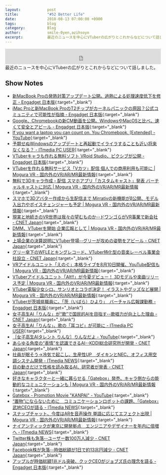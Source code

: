 ```yaml
---
layout:            post
title:             "#52 Better Life"
date:              2018-08-13 07:00:00 +0900
tags:              blog
category:          Blog
author:            smile-0yen,azihsoyn
excerpt:           最近のニュースを中心にVTuberの広がりとこれからなどについて話しました。
---
```

<iframe width="100%" height="50" scrolling="no" frameborder="no" src="https://w.soundcloud.com/player/?url=https%3A//api.soundcloud.com/tracks/484669485&amp;auto_play=false&amp;hide_related=false&amp;show_user=true&amp;show_reposts=false&amp;visual=false&amp;show_artwork=false&amp;default_height=75"></iframe>
最近のニュースを中心にVTuberの広がりとこれからなどについて話しました。

## Show Notes
- [新MacBook Proの発熱対策アップデート公開。過熱による処理速度低下を修正 \- Engadget 日本版](https://japanese.engadget.com/2018/07/24/macbook-pro/){:target="_blank"}
- [iMac Proと新MacBook ProのT2チップがカーネルパニックの原因？公式コミュニティで可能性が指摘 \- Engadget 日本版](https://japanese.engadget.com/2018/07/28/imac-pro-macbook-pro-t2/){:target="_blank"}
- [Google、Chromebookの新CM動画を公開。WindowsやMacOSと比べ、速くて安全とアピール \- Engadget 日本版](https://japanese.engadget.com/2018/07/31/google-chromebook-cm-windows-macos/){:target="_blank"}
- [If you want a laptop you can count on\. You Chromebook\. \[Extended\] \- YouTube](https://www.youtube.com/watch?v=2xryaZF1Z4w){:target="_blank"}
- [予期せぬWindowsのアップデートと再起動でイライラすることも近い将来なくなる？ \- ITmedia PC USER](http://www.itmedia.co.jp/pcuser/articles/1808/02/news070.html){:target="_blank"}
- [VTuberキャラも作れる無料ソフト VRoid Studio、ピクシブが公開 \- Engadget 日本版](https://japanese.engadget.com/2018/07/31/vtuber-vroid-studio/){:target="_blank"}
- [VTuberを作れる無料サービス「Vカツ」配信 個人での商用利用も可能に \| Mogura VR \- 国内外のVR/AR/MR最新情報](https://www.moguravr.com/ivr-vkatsu-2/){:target="_blank"}
- [無料で3Dキャラ作成・配信 スマホアプリ「カスタムキャスト」発表 バーチャルキャストに対応 \| Mogura VR \- 国内外のVR/AR/MR最新情報](https://www.moguravr.com/customcast-dwango-s-court/){:target="_blank"}
- [スマホで3Dアバター作成から生配信まで Mirrativの新機能がβ公開、モデル入出力やボイスチェンジャーも予定 \| Mogura VR \- 国内外のVR/AR/MR最新情報](https://www.moguravr.com/mirrativ-emomo/){:target="_blank"}
- [現実と地続きのVR世界は我々の望むものか\-\-ドワンゴらがVR事業で新会社 \- CNET Japan](https://japan.cnet.com/article/35123181/){:target="_blank"}
- [DMM、VTuberを開始 企業広報として \| Mogura VR \- 国内外のVR/AR/MR最新情報](https://www.moguravr.com/dmm-vtuber/){:target="_blank"}
- [上場企業の決算説明にVTuber登場\-\-グリーが攻めの姿勢をアピール \- CNET Japan](https://japan.cnet.com/article/35123491/){:target="_blank"}
- [グリー傘下のWFLEとキングレコード、VTuber特化型の音楽レーベル事業会社設立 \- CNET Japan](https://japan.cnet.com/article/35123551/){:target="_blank"}
- [VRアイドルユニット「えのぐ」本格ライブを8月10日開催、YouTube配信も \| Mogura VR \- 国内外のVR/AR/MR最新情報](https://www.moguravr.com/enogu-live-vr/){:target="_blank"}
- [VTuberアイドルユニット「Alt\!\!」が今夏デビュー！ 3Dモデルや楽曲リリース予定 \| Mogura VR \- 国内外のVR/AR/MR最新情報](https://www.moguravr.com/vtuber-alt/){:target="_blank"}
- [VTuber電脳少女シロ、サンリオとコラボ決定！ イラストやグッズなど展開 \| Mogura VR \- 国内外のVR/AR/MR最新情報](https://www.moguravr.com/vtuber-siro-sanrio/){:target="_blank"}
- [VTuberが茨城県職員に。「茨（いばら）ひより」　バーチャル広報課勤務 \- Engadget 日本版](https://japanese.engadget.com/2018/08/03/vtuber/){:target="_blank"}
- [女子高生AI「りんな」が“歌”で国民的AIを目指す\-\-歌唱力が向上した理由 \- CNET Japan](https://japan.cnet.com/article/35123354/){:target="_blank"}
- [女子高生AI「りんな」、歌の「耳コピ」が可能に \- ITmedia PC USER](http://www.itmedia.co.jp/pcuser/articles/1808/01/news040.html){:target="_blank"}
- [［女子高生AIタレント りんな］りんなだよ \- YouTube](https://www.youtube.com/watch?v=FYBrF2JTlKs){:target="_blank"}
- [あらゆる角度の“表情”を認識できるAI\-\-KDDI総合研究所が開発 \- CNET Japan](https://japan.cnet.com/article/35123477/){:target="_blank"}
- [社員が眠そう→冷気で起こし、生産性UP　ダイキンとNEC、オフィス用空調システム開発 \- ITmedia NEWS](http://www.itmedia.co.jp/news/articles/1807/26/news066.html){:target="_blank"}
- [目の動きだけで性格を読み取るAI、研究者が発表 \- CNET Japan](https://japan.cnet.com/article/35123269/){:target="_blank"}
- [好きなキャラクターと一緒に暮らせる「Gatebox」発売、キャラ側からの能動的なコミュニケーションも \| Mogura VR \- 国内外のVR/AR/MR最新情報](https://www.moguravr.com/gatebox-2/){:target="_blank"}
- [Gatebox \- Promotion Movie "KANPAI" \- YouTube](https://www.youtube.com/watch?time_continue=18&v=7mAwi-c9bB8){:target="_blank"}
- [“置物”にならないために　コミュニケーションロボットの課題、「Gatebox」武地CEOが語る \- ITmedia NEWS](http://www.itmedia.co.jp/news/articles/1807/31/news121.html){:target="_blank"}
- [スナップチャット、今度はARを音声操作 単語に応じてエフェクト出現 \| Mogura VR \- 国内外のVR/AR/MR最新情報](https://www.moguravr.com/snapchat-ar-6/){:target="_blank"}
- [ナイアンティックが東京に開発拠点　エンジニアやデザイナーを年内に倍増へ \- ITmedia NEWS](http://www.itmedia.co.jp/news/articles/1807/31/news126.html){:target="_blank"}
- [Twitter株も急落\-\-ユーザー数100万人減少 \- CNET Japan](https://japan.cnet.com/article/35123200/){:target="_blank"}
- [Facebook株が急落\-\-時価総額が1日で約13兆円減少 \- CNET Japan](https://japan.cnet.com/article/35123147/){:target="_blank"}
- [アップルが時価総額1兆ドル突破、クックCEOがジョブズ氏の理念を語る \- Engadget 日本版](https://japanese.engadget.com/2018/08/03/1-ceo/){:target="_blank"}
